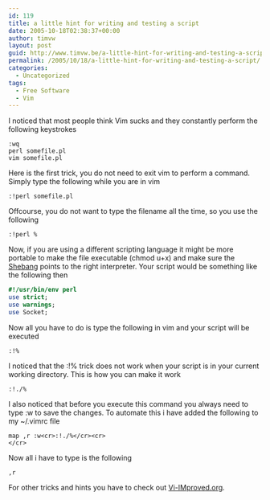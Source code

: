 ```yaml
---
id: 119
title: a little hint for writing and testing a script
date: 2005-10-18T02:38:37+00:00
author: timvw
layout: post
guid: http://www.timvw.be/a-little-hint-for-writing-and-testing-a-script/
permalink: /2005/10/18/a-little-hint-for-writing-and-testing-a-script/
categories:
  - Uncategorized
tags:
  - Free Software
  - Vim
---
```

I noticed that most people think Vim sucks and they constantly perform the following keystrokes

```dos
:wq 
perl somefile.pl 
vim somefile.pl
```

Here is the first trick, you do not need to exit vim to perform a command. Simply type the following while you are in vim

```dos 
:!perl somefile.pl
```

Offcourse, you do not want to type the filename all the time, so you use the following

```dos
:!perl %
```

Now, if you are using a different scripting language it might be more portable to make the file executable (chmod u+x) and make sure the [Shebang](http://en.wikipedia.org/wiki/Shebang) points to the right interpreter. Your script would be something like the following then

```perl
#!/usr/bin/env perl
use strict;
use warnings;
use Socket;
```

Now all you have to do is type the following in vim and your script will be executed

```dos 
:!%
```

I noticed that the :!% trick does not work when your script is in your current working directory. This is how you can make it work

```dos
:!./%
```

I also noticed that before you execute this command you always need to type :w to save the changes. To automate this i have added the following to my ~/.vimrc file

```dos 
map ,r :w<cr>:!./%</cr><cr> 
</cr>
```

Now all i have to type is the following

```dos  
,r  
```

For other tricks and hints you have to check out [Vi-IMproved.org](http://www.vi-improved.org/tutorial.php).
